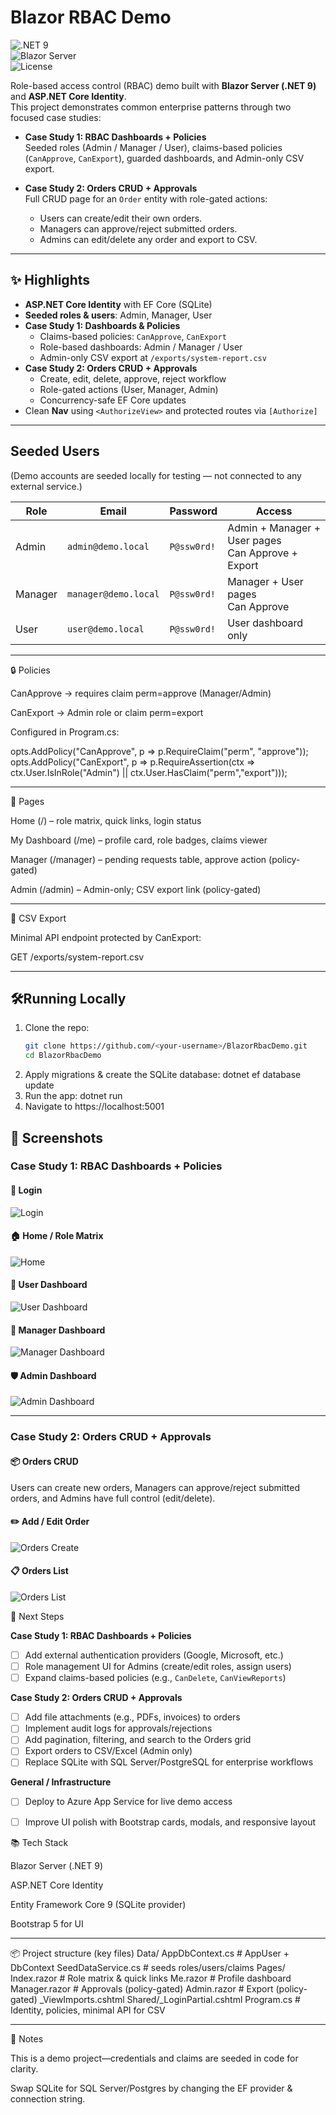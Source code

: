 # Blazor RBAC Demo

![.NET 9](https://img.shields.io/badge/.NET-9.0-blue)  
![Blazor Server](https://img.shields.io/badge/Blazor-Server-purple)  
![License](https://img.shields.io/badge/License-MIT-green)  

Role-based access control (RBAC) demo built with **Blazor Server (.NET 9)** and **ASP.NET Core Identity**.  
This project demonstrates common enterprise patterns through two focused case studies:

- **Case Study 1: RBAC Dashboards + Policies**  
  Seeded roles (Admin / Manager / User), claims-based policies (`CanApprove`, `CanExport`), guarded dashboards, and Admin-only CSV export.

- **Case Study 2: Orders CRUD + Approvals**  
  Full CRUD page for an `Order` entity with role-gated actions:  
  - Users can create/edit their own orders.  
  - Managers can approve/reject submitted orders.  
  - Admins can edit/delete any order and export to CSV.

---

## ✨ Highlights

- **ASP.NET Core Identity** with EF Core (SQLite)
- **Seeded roles & users**: Admin, Manager, User
- **Case Study 1: Dashboards & Policies**  
  - Claims-based policies: `CanApprove`, `CanExport`  
  - Role-based dashboards: Admin / Manager / User  
  - Admin-only CSV export at `/exports/system-report.csv`
- **Case Study 2: Orders CRUD + Approvals**  
  - Create, edit, delete, approve, reject workflow  
  - Role-gated actions (User, Manager, Admin)  
  - Concurrency-safe EF Core updates
- Clean **Nav** using `<AuthorizeView>` and protected routes via `[Authorize]`

---

## Seeded Users

(Demo accounts are seeded locally for testing — not connected to any external service.)

| Role    | Email                 | Password   | Access                          |
|---------|-----------------------|------------|---------------------------------|
| Admin   | `admin@demo.local`   | `P@ssw0rd!` | Admin + Manager + User pages<br/>Can Approve + Export |
| Manager | `manager@demo.local` | `P@ssw0rd!` | Manager + User pages<br/>Can Approve |
| User    | `user@demo.local`    | `P@ssw0rd!` | User dashboard only |

---

🔒 Policies

CanApprove → requires claim perm=approve (Manager/Admin)

CanExport → Admin role or claim perm=export

Configured in Program.cs:

opts.AddPolicy("CanApprove", p => p.RequireClaim("perm", "approve"));
opts.AddPolicy("CanExport",  p => p.RequireAssertion(ctx =>
    ctx.User.IsInRole("Admin") || ctx.User.HasClaim("perm","export")));

---

🧭 Pages

Home (/) – role matrix, quick links, login status

My Dashboard (/me) – profile card, role badges, claims viewer

Manager (/manager) – pending requests table, approve action (policy-gated)

Admin (/admin) – Admin-only; CSV export link (policy-gated)

---

📄 CSV Export

Minimal API endpoint protected by CanExport:

GET /exports/system-report.csv

---

## 🛠Running Locally

1. Clone the repo:
   ```bash
   git clone https://github.com/<your-username>/BlazorRbacDemo.git
   cd BlazorRbacDemo
2. Apply migrations & create the SQLite database:
   dotnet ef database update
3. Run the app:
   dotnet run
4. Navigate to https://localhost:5001

## 📸 Screenshots

### Case Study 1: RBAC Dashboards + Policies

#### 🔐 Login
![Login](docs/Screenshot-Login.png)

#### 🏠 Home / Role Matrix
![Home](docs/ScreenshotHome.png)

#### 👤 User Dashboard
![User Dashboard](docs/ScreenshotUserDashboard.png)

#### 👔 Manager Dashboard
![Manager Dashboard](docs/ScreenshotManagerDashboard.png)

#### 🛡️ Admin Dashboard
![Admin Dashboard](docs/ScreenshotAdminDashboard.png)

---
### Case Study 2: Orders CRUD + Approvals

#### 📦 Orders CRUD
Users can create new orders, Managers can approve/reject submitted orders, and Admins have full control (edit/delete).  

#### ✏️ Add / Edit Order
![Orders Create](docs/Screenshot-Orders-Edit.png)

#### 📋 Orders List
![Orders List](docs/Screenshot-Orders-List.png)


🔮 Next Steps

**Case Study 1: RBAC Dashboards + Policies**
- [ ] Add external authentication providers (Google, Microsoft, etc.)
- [ ] Role management UI for Admins (create/edit roles, assign users)
- [ ] Expand claims-based policies (e.g., `CanDelete`, `CanViewReports`)

**Case Study 2: Orders CRUD + Approvals**
- [ ] Add file attachments (e.g., PDFs, invoices) to orders
- [ ] Implement audit logs for approvals/rejections
- [ ] Add pagination, filtering, and search to the Orders grid
- [ ] Export orders to CSV/Excel (Admin only)
- [ ] Replace SQLite with SQL Server/PostgreSQL for enterprise workflows

**General / Infrastructure**
- [ ] Deploy to Azure App Service for live demo access
- [ ] Improve UI polish with Bootstrap cards, modals, and responsive layout 


📚 Tech Stack

Blazor Server (.NET 9)

ASP.NET Core Identity

Entity Framework Core 9 (SQLite provider)

Bootstrap 5 for UI

---

📦 Project structure (key files)
Data/
  AppDbContext.cs        # AppUser + DbContext
  SeedDataService.cs     # seeds roles/users/claims
Pages/
  Index.razor            # Role matrix & quick links
  Me.razor               # Profile dashboard
  Manager.razor          # Approvals (policy-gated)
  Admin.razor            # Export (policy-gated)
  _ViewImports.cshtml
  Shared/_LoginPartial.cshtml
Program.cs               # Identity, policies, minimal API for CSV

---

📝 Notes

This is a demo project—credentials and claims are seeded in code for clarity.

Swap SQLite for SQL Server/Postgres by changing the EF provider & connection string.

